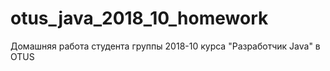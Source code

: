 # otus_java_2018_10_homework
Домашняя работа студента группы 2018-10 курса "Разработчик Java" в OTUS
